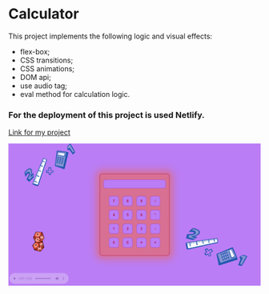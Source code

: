 # Calculator

This project implements the following logic and visual effects:
+ flex-box;
+ CSS transitions;
+ CSS animations;
+ DOM api;
+ use audio tag;
+ eval method for calculation logic.

### For the deployment of this project is used Netlify.
[Link for my project](https://bucolic-froyo-b2efa1.netlify.app) 

![Photo](/img.png)
